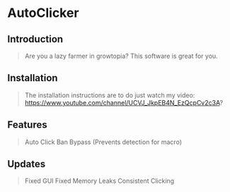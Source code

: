 # AutoClicker

## Introduction

> Are you a lazy farmer in growtopia? This software is great for you.

## Installation

> The installation instructions are to do just watch my video: https://www.youtube.com/channel/UCVJ_JkpEB4N_EzQcpCv2c3A?

## Features
> Auto Click
> Ban Bypass (Prevents detection for macro)

## Updates
> Fixed GUI
> Fixed Memory Leaks
> Consistent Clicking


